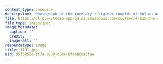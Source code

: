 ```yaml
---
content_type: resource
description: 'Photograph of the funerary-religious complex of Sultan Qaytbay: interior.'
file: https://ol-ocw-studio-app-qa.s3.amazonaws.com/courses/4-615-the-architecture-of-cairo-spring-2002/d5f5852e1f7a0280d5ce6fea86ca5faa_1131.jpg
file_type: image/jpeg
image_metadata:
  caption: ''
  credit: ''
  image-alt: ''
resourcetype: Image
title: 1131.jpg
uid: d5f5852e-1f7a-0280-d5ce-6fea86ca5faa
---
```

